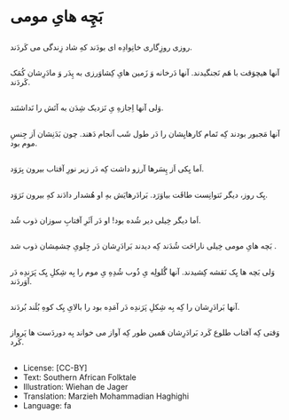 # بَچِه هایِ مومی

##
روزی روزِگاری خانِوادِه ای بودَند کهِ شاد زِندگی می کَردَند.

##
آنها هیچوَقت با هَم نَجنگیدند. آنها دَرخانه وَ زَمین هایِ کِشاوَرزی به پِدَر وَ مادَرِشان کُمَک کَردَند.

##
وَلی آنها اِجازهِ یِ نَزدیک شِدَن به آتَش را نَداشتَند.

##
آنها مَجبور بودند کِه تَمام کارهایِشان را دَر طول شَب اَنجام دَهند. چون بَدَنِشان اَز جِنسِ موم بود.

##
اَما یِکی اَز پِسَرها آرزو داشت کِه دَر زیر نورِ آفتاب بیرون بِرَوَد.

##
یِک روز، دیگر نَتوانِست طاقَت بیاوَرَد. بَرادَرهایَش بهِ او هُشدار دادَند کهِ بیرون نَرَوَد.

##
اَما دیگر خِیلی دیر شُده بود! او دَر اَثَرِ آفتابِ سوزان ذوب شُد.

##
بَچه هایِ مومی خِیلی ناراحَت شُدَند کِه دیدند بَرادَرِشان دَر جِلویِ چشمِشان ذوب شد .

##
وَلی بَچه ها یِک نَقشه کِشیدند. آنها گُلولِه یِ ذُوب شُدِهِ یِ موم را بِه شِکلِ یِک پَرَندِه دَر آوَردَند.

##
آنها بَرادَرِشان را کِه بِه شِکلِ پَرَندِه دَر آمَدِه بود را بالایِ یِک کوهِ بُلَند بُردَند.

##
وَقتی کِه آفتاب طلوع کَرد بَرادَرِشان هَمین طور کِه آواز می خواند بِه دوردَست ها پَرواز کَرد.

##
* License: [CC-BY]
* Text: Southern African Folktale
* Illustration: Wiehan de Jager
* Translation: Marzieh Mohammadian Haghighi
* Language: fa

